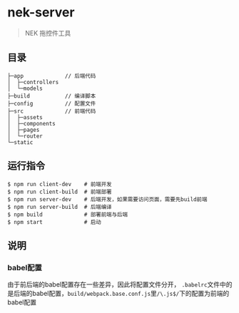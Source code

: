 # nek-server

> NEK 拖控件工具

## 目录

```
├─app             // 后端代码
│  ├─controllers
│  └─models
├─build           // 编译脚本
├─config          // 配置文件
├─src             // 前端代码
│  ├─assets
│  ├─components
│  ├─pages
│  └─router
└─static
```

## 运行指令

```
$ npm run client-dev    # 前端开发
$ npm run client-build  # 前端部署
$ npm run server-dev    # 后端开发，如果需要访问页面，需要先build前端
$ npm run server-build  # 后端编译
$ npm build             # 部署前端与后端
$ npm start             # 启动
```

## 说明

### babel配置
由于前后端的babel配置存在一些差异，因此将配置文件分开，
`.babelrc`文件中的是后端的babel配置，`build/webpack.base.conf.js`里`/\.js$/`下的配置为前端的babel配置
